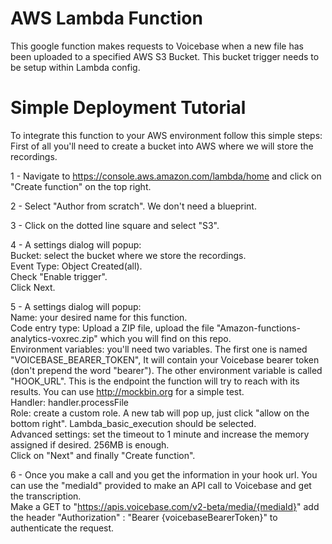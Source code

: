 # AWS Lambda Function

This google function makes requests to Voicebase when a new file has been uploaded to a specified AWS S3 Bucket. This bucket trigger needs to be setup within Lambda config.

# Simple Deployment Tutorial

To integrate this function to your AWS environment follow this simple steps:
First of all you'll need to create a bucket into AWS where we will store the recordings.  

1 - Navigate to https://console.aws.amazon.com/lambda/home and click on "Create function" on the top right.

2 - Select "Author from scratch". We don't need a blueprint.

3 - Click on the dotted line square and select "S3".

4 - A settings dialog will popup:  
    Bucket: select the bucket where we store the recordings.  
    Event Type: Object Created(all).  
    Check "Enable trigger".  
    Click Next.  

5 - A settings dialog will popup:  
    Name: your desired name for this function.    
    Code entry type: Upload a ZIP file, upload the file "Amazon-functions-analytics-voxrec.zip" which you will find on this repo.  
    Environment variables: you'll need two variables. The first one is named "VOICEBASE_BEARER_TOKEN", It will contain your Voicebase bearer token (don't prepend the word "bearer"). The other environment variable is called "HOOK_URL". This is the endpoint the function will try to reach with its results. You can use http://mockbin.org for a simple test.  
    Handler: handler.processFile  
    Role: create a custom role. A new tab will pop up, just click "allow on the bottom right". Lambda_basic_execution should be selected.  
    Advanced settings: set the timeout to 1 minute and increase the memory assigned if desired. 256MB is enough.  
    Click on "Next" and finally "Create function".  

6 - Once you make a call and you get the information in your hook url. You can use the "mediaId" provided to make an API call to Voicebase and get the transcription.  
Make a GET to "https://apis.voicebase.com/v2-beta/media/{mediaId}" add the header "Authorization" : "Bearer {voicebaseBearerToken}" to authenticate the request.  
